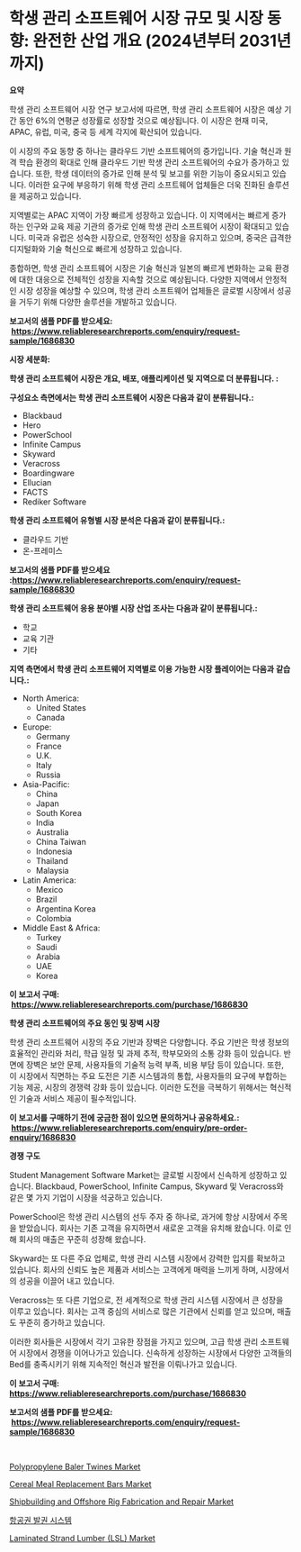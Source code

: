 <p><h1>학생 관리 소프트웨어 시장 규모 및 시장 동향: 완전한 산업 개요 (2024년부터 2031년까지)</h1></p><p><strong>요약</strong></p>
<p><p>학생 관리 소프트웨어 시장 연구 보고서에 따르면, 학생 관리 소프트웨어 시장은 예상 기간 동안 6%의 연평균 성장률로 성장할 것으로 예상됩니다. 이 시장은 현재 미국, APAC, 유럽, 미국, 중국 등 세계 각지에 확산되어 있습니다.</p><p>이 시장의 주요 동향 중 하나는 클라우드 기반 소프트웨어의 증가입니다. 기술 혁신과 원격 학습 환경의 확대로 인해 클라우드 기반 학생 관리 소프트웨어의 수요가 증가하고 있습니다. 또한, 학생 데이터의 증가로 인해 분석 및 보고를 위한 기능이 중요시되고 있습니다. 이러한 요구에 부응하기 위해 학생 관리 소프트웨어 업체들은 더욱 진화된 솔루션을 제공하고 있습니다.</p><p>지역별로는 APAC 지역이 가장 빠르게 성장하고 있습니다. 이 지역에서는 빠르게 증가하는 인구와 교육 제공 기관의 증가로 인해 학생 관리 소프트웨어 시장이 확대되고 있습니다. 미국과 유럽은 성숙한 시장으로, 안정적인 성장을 유지하고 있으며, 중국은 급격한 디지털화와 기술 혁신으로 빠르게 성장하고 있습니다.</p><p>종합하면, 학생 관리 소프트웨어 시장은 기술 혁신과 일본의 빠르게 변화하는 교육 환경에 대한 대응으로 전체적인 성장을 지속할 것으로 예상됩니다. 다양한 지역에서 안정적인 시장 성장을 예상할 수 있으며, 학생 관리 소프트웨어 업체들은 글로벌 시장에서 성공을 거두기 위해 다양한 솔루션을 개발하고 있습니다.</p></p>
<p><strong>보고서의 샘플 PDF를 받으세요: &nbsp;<a href="https://www.reliableresearchreports.com/enquiry/request-sample/1686830">https://www.reliableresearchreports.com/enquiry/request-sample/1686830</a></strong></p>
<p><strong>시장 세분화:</strong></p>
<p><strong> 학생 관리 소프트웨어 시장은 개요, 배포, 애플리케이션 및 지역으로 더 분류됩니다. :</strong></p>
<p><strong>구성요소 측면에서는 학생 관리 소프트웨어 시장은 다음과 같이 분류됩니다.:</strong></p>
<p><ul><li>Blackbaud</li><li>Hero</li><li>PowerSchool</li><li>Infinite Campus</li><li>Skyward</li><li>Veracross</li><li>Boardingware</li><li>Ellucian</li><li>FACTS</li><li>Rediker Software</li></ul></p>
<p><strong> 학생 관리 소프트웨어 유형별 시장 분석은 다음과 같이 분류됩니다.:</strong></p>
<p><ul><li>클라우드 기반</li><li>온-프레미스</li></ul></p>
<p><strong>보고서의 샘플 PDF를 받으세요 :<a href="https://www.reliableresearchreports.com/enquiry/request-sample/1686830">https://www.reliableresearchreports.com/enquiry/request-sample/1686830</a></strong></p>
<p><strong> 학생 관리 소프트웨어 응용 분야별 시장 산업 조사는 다음과 같이 분류됩니다.:</strong></p>
<p><ul><li>학교</li><li>교육 기관</li><li>기타</li></ul></p>
<p><strong>지역 측면에서 학생 관리 소프트웨어 지역별로 이용 가능한 시장 플레이어는 다음과 같습니다.:</strong></p>
<p><ul>
    <li>
        North America:
        <ul>
            <li>United States</li>
            <li>Canada</li>
        </ul>
    </li>
    <li>
        Europe:
        <ul>
            <li>Germany</li>
            <li>France</li>
            <li>U.K.</li>
            <li>Italy</li>
            <li>Russia</li>
        </ul>
    </li>
    <li>
        Asia-Pacific:
        <ul>
            <li>China</li>
            <li>Japan</li>
            <li>South Korea</li>
            <li>India</li>
            <li>Australia</li>
            <li>China Taiwan</li>
            <li>Indonesia</li>
            <li>Thailand</li>
            <li>Malaysia</li>
        </ul>
    </li>
    <li>
        Latin America:
        <ul>
            <li>Mexico</li>
            <li>Brazil</li>
            <li>Argentina Korea</li>
            <li>Colombia</li>
        </ul>
    </li>
    <li>
        Middle East & Africa:
        <ul>
            <li>Turkey</li>
            <li>Saudi</li>
            <li>Arabia</li>
            <li>UAE</li>
            <li>Korea</li>
        </ul>
    </li>
    </ul></p>
<p><strong>이 보고서 구매: &nbsp;<a href="https://www.reliableresearchreports.com/purchase/1686830">https://www.reliableresearchreports.com/purchase/1686830</a></strong></p>
<p><strong>학생 관리 소프트웨어의 주요 동인 및 장벽 시장</strong></p>
<p><p>학생 관리 소프트웨어 시장의 주요 기반과 장벽은 다양합니다. 주요 기반은 학생 정보의 효율적인 관리와 처리, 학급 일정 및 과제 추적, 학부모와의 소통 강화 등이 있습니다. 반면에 장벽은 보안 문제, 사용자들의 기술적 능력 부족, 비용 부담 등이 있습니다. 또한, 이 시장에서 직면하는 주요 도전은 기존 시스템과의 통합, 사용자들의 요구에 부합하는 기능 제공, 시장의 경쟁력 강화 등이 있습니다. 이러한 도전을 극복하기 위해서는 혁신적인 기술과 서비스 제공이 필수적입니다.</p></p>
<p><strong>이 보고서를 구매하기 전에 궁금한 점이 있으면 문의하거나 공유하세요.: &nbsp;<a href="https://www.reliableresearchreports.com/enquiry/pre-order-enquiry/1686830">https://www.reliableresearchreports.com/enquiry/pre-order-enquiry/1686830</a></strong></p>
<p><strong>경쟁 구도</strong></p>
<p><p>Student Management Software Market는 글로벌 시장에서 신속하게 성장하고 있습니다. Blackbaud, PowerSchool, Infinite Campus, Skyward 및 Veracross와 같은 몇 가지 기업이 시장을 석궁하고 있습니다.</p><p>PowerSchool은 학생 관리 시스템의 선두 주자 중 하나로, 과거에 항상 시장에서 주목을 받았습니다. 회사는 기존 고객을 유지하면서 새로운 고객을 유치해 왔습니다. 이로 인해 회사의 매출은 꾸준히 성장해 왔습니다.</p><p>Skyward는 또 다른 주요 업체로, 학생 관리 시스템 시장에서 강력한 입지를 확보하고 있습니다. 회사의 신뢰도 높은 제품과 서비스는 고객에게 매력을 느끼게 하며, 시장에서의 성공을 이끌어 내고 있습니다.</p><p>Veracross는 또 다른 기업으로, 전 세계적으로 학생 관리 시스템 시장에서 큰 성장을 이루고 있습니다. 회사는 고객 중심의 서비스로 많은 기관에서 신뢰를 얻고 있으며, 매출도 꾸준히 증가하고 있습니다.</p><p>이러한 회사들은 시장에서 각기 고유한 장점을 가지고 있으며, 고급 학생 관리 소프트웨어 시장에서 경쟁을 이어나가고 있습니다. 신속하게 성장하는 시장에서 다양한 고객들의 Bed를 충족시키기 위해 지속적인 혁신과 발전을 이뤄나가고 있습니다.</p></p>
<p><strong>이 보고서 구매: &nbsp; <a href="https://www.reliableresearchreports.com/purchase/1686830">https://www.reliableresearchreports.com/purchase/1686830</a></strong></p>
<p><strong>보고서의 샘플 PDF를 받으세요: &nbsp;<a href="https://www.reliableresearchreports.com/enquiry/request-sample/1686830">https://www.reliableresearchreports.com/enquiry/request-sample/1686830</a></strong><strong></strong></p>
<p>&nbsp;</p>
<p><p><a href="https://github.com/bmorecock/Market-Research-Report-List-2/blob/main/polypropylene-baler-twines-market.md">Polypropylene Baler Twines Market</a></p><p><a href="https://view.publitas.com/reportprime-1/cereal-meal-replacement-bars-market-challenges-opportunities-and-growth-drivers-and-major-market-players-forecasted-for-period-from-2024-2031/">Cereal Meal Replacement Bars Market</a></p><p><a href="https://boundless-drawbridge-702.notion.site/Shipbuilding-and-Offshore-Rig-Fabrication-and-Repair-Market-Size-Global-Industry-Overview-Market-S-1886fee808c2492ca8be6dd2e405d3e3">Shipbuilding and Offshore Rig Fabrication and Repair Market</a></p><p><a href="https://github.com/crfsywufhm81415/Market-Research-Report-List-1/blob/main/41516231456.md">항공권 발권 시스템</a></p><p><a href="https://issuu.com/reportprime-2/docs/laminated-strand-lumber-lsl-market-size-2030.pptx">Laminated Strand Lumber (LSL) Market</a></p></p>